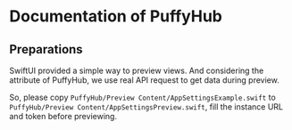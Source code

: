# Documentation of PuffyHub

## Preparations

SwiftUI provided a simple way to preview views.
And considering the attribute of PuffyHub, we use real API request to get data during preview.

So, please copy `PuffyHub/Preview Content/AppSettingsExample.swift` to `PuffyHub/Preview Content/AppSettingsPreview.swift`, fill the instance URL and token before previewing.
